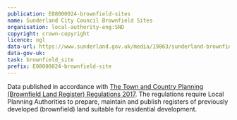 ```yaml
---
publication: E08000024-brownfield-sites
name: Sunderland City Council Brownfield Sites
organisation: local-authority-eng:SND
copyright: crown-copyright
licence: ogl
data-url: https://www.sunderland.gov.uk/media/19863/sunderland-brownfieldregister-2017-12-01-rev1-csv-/CSV/sunderland_brownfieldregister_2017-12-01_rev1_(csv).csv
data-gov-uk: 
task: brownfield_site
prefix: E08000024-brownfield-site
---
```


Data published in accordance with [The Town and Country Planning (Brownfield Land Register) Regulations 2017](http://www.legislation.gov.uk/uksi/2017/403/contents/made).
The regulations require Local Planning Authorities to prepare, maintain and publish registers of previously developed (brownfield) land suitable for residential development.

